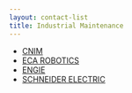 ```yaml
---
layout: contact-list
title: Industrial Maintenance
---
```


* [CNIM](/partners/cnim.html)
* [ECA ROBOTICS](/partners/eca-robotics.html)
* [ENGIE](/partners/engie.html)
* [SCHNEIDER ELECTRIC](/partners/schneider-electric.html)
